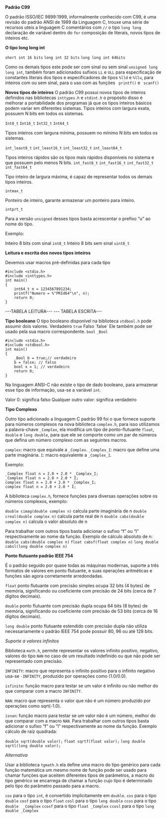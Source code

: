 **Padrão C99**

O padrão ISSO/IEC 9899:1999, informalmente conhecido com C99, é uma revisão do padrão ANSI de 1989 da Linguagem C, trouxe uma série de recursos uteis a linguagem C comentários com `//` o tipo `long long` declaração de variável dentro do `for` composição de literais, novos tipos de inteiros etc. 

**O tipo long long int**

`short int 16 bits`
`long int 32 bits`
`long long int 64bits`

Como os demais tipos este pode ser com sinal ou sem sinal `unsigned long long int`, também foram adicionados sufixos `LL` e `ULL` para especificação de constantes literais dos tipos e especificadores de tipos `%lld` e `%llu`, para inteiros com ou sem sinal, para o uso com as funções ` printf()` e ` scanf()`

**Novos tipos de inteiros**
O padrão C99 possui novos tipos de inteiros definidos nas bibliotecas `inttypes.h` e `stdint.h` o propósito disso é melhorar a portabilidade dos programas já que os tipos inteiros básicos podem variar em diferentes sistemas.
Tipos inteiros com largura exata, possuem N bits em todos os sistemas.

`Int8_t`
`Int16_t`
`Int32_t`
`Int64_t`

Tipos inteiros com largura mínima, possuem no mínimo N bits em todos os sistemas.

`int_least8_t`
`int_least16_t`
`int_least32_t`
`int_least64_t`

Tipos inteiros rápidos são os tipos mais rápidos disponíveis no sistema e que possuem pelo menos N bits.
`int_fast8_t`
`int_fast16_t`
`int_fast32_t`
`int_fast64_t`

Tipo inteiro de largura máxima, é capaz de representar todos os demais tipos inteiros.

`intmax_t`

Ponteiro de inteiro, garante armazenar um ponteiro para inteiro.

`intprt_t`

Para a versão `unsigned` desses tipos basta acrescentar o prefixo “u” ao nome do tipo.

Exemplo:

Inteiro 8 bits com sinal
`int8_t`
Inteiro 8 bits sem sinal
`uint8_t`

**Leitura e escrita dos novos tipos inteiros**

Devemos usar macros pré-definidas para cada tipo
```
#include <stdio.h>
#include <inttypes.h>
int main()
{   
    int64_t n = 1234567891234;
    printf("Numero = %"PRId64"\n", n);
    return 0;
}
```
---TABELA LEITURA---
--- TABELA ESCRITA---

**Tipo booleano**
O tipo booleano disponível na biblioteca `stdbool.h`  pode assumir dois valores.
Verdadeiro `true`
Falso ´false´
Ele também pode ser usado pela sua macro correspondente.
`bool`
`_Bool`
```
#include <stdio.h>
#include <stdbool.h>
int main()
{   
    _Bool b = true;// verdadeiro
    b = false; // falso
    bool x = 1; // verdadeiro    
    return 0;
}
```
Na linguagem ANSI-C não existe o tipo de dado booleano, para armazenar esse tipo de informação, usa-se a variável `int`.

Valor 0: significa falso
Qualquer outro valor: significa verdadeiro

**Tipo Complexo**

Outro tipo adicionado a linguagem C padrão 99 foi o que fornece suporte para números complexos na nova biblioteca `complex.h`, para isso utilizamos a palavra-chave `_Complex`, ela modifica um tipo de ponto-flutuante `float`, `double` e `long double`, para que ele se comporte como um par de números que defina um número complexo com as seguintes macros.

`complex`: macro que equivale a `_Complex`.
`_Complex_I`: macro que define uma parte imaginária.
`I`: macro equivalente a `_Complex_I`.

Exemplo:
```
_Complex float n = 2.0 + 2.0 * _Complex_I;
_Complex float n = 2.0 + 2.0 * I;
complex float n = 2.0 + 2.0 * _Complex_I;
complex float n = 2.0 + 2.0 * I;
```
A biblioteca `complex.h`, fornece funções para diversas operações sobre os números complexos, exemplo:

`double cimag(double complex n)` calcula parte imaginária de n
`double creal(double complex n)` calcula parte real de n
`double cabs(double complex n)` calcula o valor absoluto de n

Para trabalhar com outros tipos basta adicionar o sufixo “f” ou “l” respectivamente ao nome da função.
Exemplo de cálculo absoluto de n:
`double cabs(double complex n)`
`float cabsf(float complex n)`
`long double cabsl(long double complex n)`

**Ponto flutuante padrão IEEE 754**

É o padrão seguido por quase todas as máquinas modernas, suporte a três formatos de valores em ponto flutuante, e suas operações aritméticas e funções são agora corretamente arredondadas.

`float` ponto flutuante com precisão simples ocupa 32 bits (4 bytes) de memória, significando ou coeficiente com precisão de 24 bits (cerca de 7 dígitos decimais).

`double` ponto flutuante com precisão dupla ocupa 64 bits (8 bytes) de memória, significando ou coeficiente com precisão de 53 bits (cerca de 16 dígitos decimais).

`long double` ponto flutuante estendido com precisão dupla não utiliza necessariamente o padrão IEEE 754 pode possuir 80, 96 ou até 128 bits.

*Suporte a valores infinitos*

Biblioteca `math.h`, permite representar os valores infinito positivo, negativo, valores do tipo `NAN` no caso de um resultado indefinido ou que não pode ser representado com precisão. 

`INFINITY`: macro que representa o infinito positivo para o infinito negativo usa-se `-INFINITY`, produzido por operações como (1.0/0.0).

`isfinite`: função macro para testar se um valor é infinito ou não melhor do que comparar com a macro `INFINITY`.

`NAN`: macro que representa o valor que não é um número produzido por operações como sqrt(-1.0).

`isnan`: função macro para testar se um valor não é um número, melhor do que comparar com a macro `NAN`.
Para trabalhar com outros tipos basta adicionar o sufixo “f” ou “l” respectivamente ao nome da função.
Exemplo cálculo de raiz quadrada:

`double sqrt(double valor);`
`float sqrtf(float valor);`
`long double sqrtl(long double valor);`

*Alternativa*

Usar a biblioteca `tgmath.h` ela define uma macro do tipo genérico para cada função matemática um mesmo nome de função pode ser usado para chamar funções que aceitem diferentes tipos de parâmetros, a macro do tipo genérico se encarrega de chamar a função cujo tipo é determinado pelo tipo do parâmetro passado para a macro.

`cos` para o tipo `int`, é convertido implicitamente em `double`.
`cos` para o tipo `double`
`cosf` para o tipo `float`
`cosl` para o tipo `long double`
`ccos` para o tipo `double  _Complex`
`ccosf` para o tipo `float _Complex`
`ccosl` para o tipo `long double _Complex`

